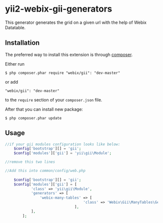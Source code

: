yii2-webix-gii-generators
=====================

This generator generates the grid on a given url with the help of Webix Datatable.

## Installation

The preferred way to install this extension is through [composer](http://getcomposer.org/download/).

Either run

```
$ php composer.phar require "webix/gii": "dev-master"
```

or add

```
"webix/gii": "dev-master"
```

to the ```require``` section of your `composer.json` file.

After that you can install new package:
```
$ php composer.phar update
```

## Usage

```php
//if your gii modules configuration looks like below:
    $config['bootstrap'][] = 'gii';
    $config['modules']['gii'] = 'yii\gii\Module';

//remove this two lines
```

```php
//Add this into common/config/web.php
    
    $config['bootstrap'][] = 'gii';
    $config['modules']['gii'] = [
            'class' => 'yii\gii\Module',
            'generators' => [
                'webix-many-tables' => [
                                    'class' => 'Webix\Gii\ManyTables\Generator'
                                ],
            ],
        ];
```
